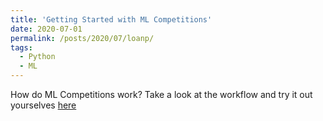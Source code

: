 ```yaml
---
title: 'Getting Started with ML Competitions'
date: 2020-07-01
permalink: /posts/2020/07/loanp/
tags:
  - Python
  - ML
---
```


How do ML Competitions work? 
Take a look at the workflow and try it out yourselves [here](https://nbviewer.jupyter.org/github/rakash/Posts/blob/master/Loan%20Prediction%20%281%29.ipynb)
